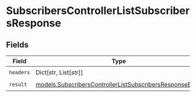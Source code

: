 # SubscribersControllerListSubscribersResponse


## Fields

| Field                                                                                                                    | Type                                                                                                                     | Required                                                                                                                 | Description                                                                                                              |
| ------------------------------------------------------------------------------------------------------------------------ | ------------------------------------------------------------------------------------------------------------------------ | ------------------------------------------------------------------------------------------------------------------------ | ------------------------------------------------------------------------------------------------------------------------ |
| `headers`                                                                                                                | Dict[str, List[*str*]]                                                                                                   | :heavy_check_mark:                                                                                                       | N/A                                                                                                                      |
| `result`                                                                                                                 | [models.SubscribersControllerListSubscribersResponseBody](../models/subscriberscontrollerlistsubscribersresponsebody.md) | :heavy_check_mark:                                                                                                       | N/A                                                                                                                      |